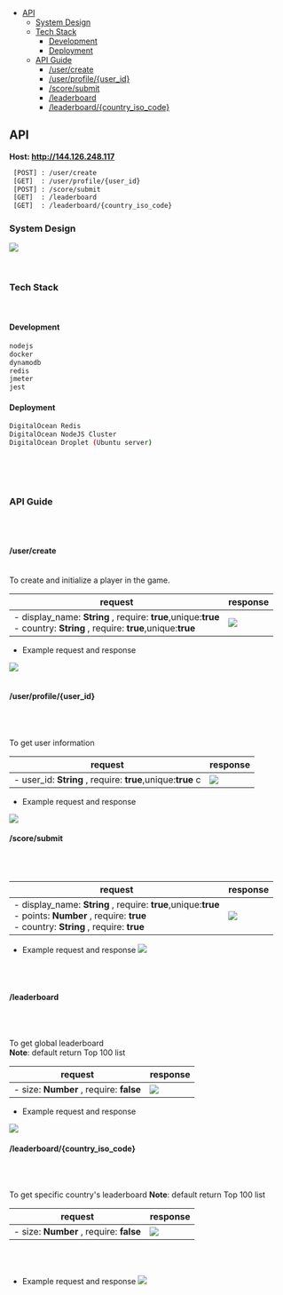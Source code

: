 - [API](#api)
  * [System Design](#system-design)
  * [Tech Stack](#tech-stack)
    + [Development](#development)
    + [Deployment](#deployment)
  * [API Guide](#api-guide)
    + [/user/create](#/user-create)
    + [/user/profile/{user_id}](#-user-profile--user-id-)
    + [/score/submit](#-score-submit)
    + [/leaderboard](#-leaderboard)
    + [/leaderboard/{country_iso_code}](#-leaderboard--country-iso-code-)
    

## API 
**Host: http://144.126.248.117** 

```bash
 [POST] : /user/create
 [GET]  : /user/profile/{user_id}
 [POST] : /score/submit
 [GET]  : /leaderboard  
 [GET]  : /leaderboard/{country_iso_code}
```

### System Design 

![](/doc/images/design.png)

<br/>

### Tech Stack

<br/>

#### Development
```bash
nodejs
docker
dynamodb
redis
jmeter
jest
```

#### Deployment
```bash
DigitalOcean Redis
DigitalOcean NodeJS Cluster
DigitalOcean Droplet (Ubuntu server)

```
<br/>
<br/>
<br/>


### API Guide 

<br/>
<br/>

####   /user/create  
<br/>
To create and initialize a player in the game.

| request                                                                                                                         | response                    |
| ------------------------------------------------------------------------------------------------------------------------------- | --------------------------- |
| - display_name: **String** , require: **true**,unique:**true** <br/> - country:  **String** , require: **true**,unique:**true** | ![](/doc/images/create.png) |

- Example request and response

![](/doc/images/create-ex.png)
<br/>
<br/>

#### /user/profile/{user_id}

<br/>
<br/>

To get user information

| request                                                      | response                         |
| ------------------------------------------------------------ | -------------------------------- |
| - user_id: **String** , require: **true**,unique:**true**  c | ![](/doc/images/get-profile.png) |

- Example request and response

![](/doc/images/get-profile-ex.png)


#### /score/submit

<br/>
<br/>

| request                                                                                                                                                        | response                   |
| -------------------------------------------------------------------------------------------------------------------------------------------------------------- | -------------------------- |
| - display_name: **String** , require: **true**,unique:**true** <br/> - points:  **Number** , require: **true** <br/> - country: **String** , require: **true** | ![](/doc/images/score.png) |

- Example request and response
![](/doc/images/score-ex.png)
<br/>
<br/>


#### /leaderboard

<br/>
<br/>

To get global leaderboard  
**Note**: default return Top 100 list


| request                                 | response                         |
| --------------------------------------- | -------------------------------- |
| - size: **Number** , require: **false** | ![](/doc/images/leaderboard.png) |


- Example request and response

![](/doc/images/leaderboard-ex.png)


#### /leaderboard/{country_iso_code}

<br/>
<br/>

To get specific country's leaderboard 
**Note**: default return Top 100 list

| request                                 | response                                 |
| --------------------------------------- | ---------------------------------------- |
| - size: **Number** , require: **false** | ![](/doc/images/leaderboard-country.png) |

<br/>
<br/>

- Example request and response
![](/doc/images/leaderboard-country-ex.png)
